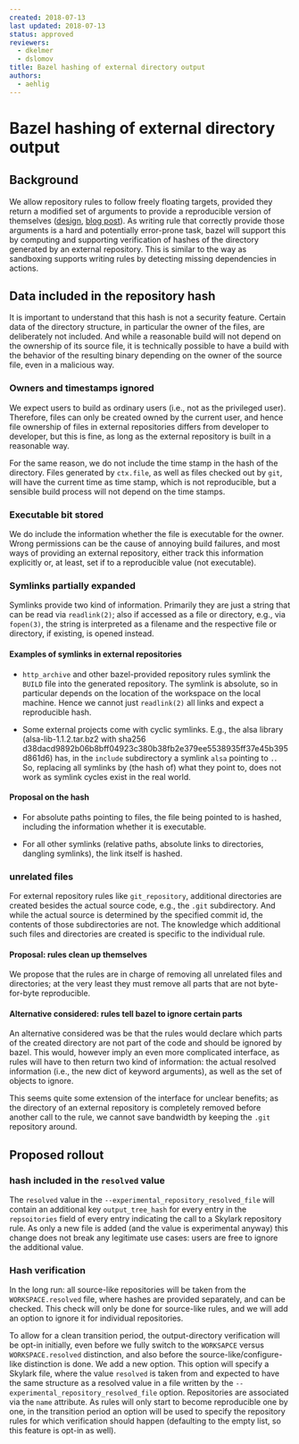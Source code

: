 ```yaml
---
created: 2018-07-13
last updated: 2018-07-13
status: approved
reviewers:
  - dkelmer
  - dslomov
title: Bazel hashing of external directory output
authors:
  - aehlig
---
```


# Bazel hashing of external directory output

## Background

We allow repository rules to follow freely floating targets, provided
they return a modified set of arguments to provide a reproducible
version of themselves
([design](https://docs.google.com/document/d/1kVNXcw3nLlfFQRR_87SGOka9DJ8nnawlYHUIK4m3s0I/edit),
[blog post](https://blog.bazel.build/2018/07/09/bazel-sync-and-resolved-file.html)).
As writing rule that correctly provide those arguments is a hard and potentially
error-prone task, bazel will support this by computing and supporting
verification of hashes of the directory generated by an external repository.
This is similar to the way as sandboxing supports writing rules by detecting
missing dependencies in actions.


## Data included in the repository hash

It is important to understand that this hash is not a security feature. Certain
data of the directory structure, in particular the owner of the files, are
deliberately not included. And while a reasonable build will not depend on the
ownership of its source file, it is technically possible to have a build with
the behavior of the resulting binary depending on the owner of the source file,
even in a malicious way.


### Owners and timestamps ignored

We expect users to build as ordinary users (i.e., not as the privileged user).
Therefore, files can only be created owned by the current user, and hence file
ownership of files in external repositories differs from developer to developer,
but this is fine, as long as the external repository is built in a reasonable
way.

For the same reason, we do not include the time stamp in the hash of the
directory. Files generated by `ctx.file`, as well as files checked out by
`git`, will have the current time as time stamp, which is not reproducible,
but a sensible build process will not depend on the time stamps.


### Executable bit stored

We do include the information whether the file is executable for the owner.
Wrong permissions can be the cause of annoying build failures, and most ways
of providing an external repository, either track this information explicitly
or, at least, set if to a reproducible value (not executable).


### Symlinks partially expanded

Symlinks provide two kind of information. Primarily they are just a
string that can be read via `readlink(2)`; also if accessed as a
file or directory, e.g., via `fopen(3)`, the string is interpreted as
a filename and the respective file or directory, if existing, is
opened instead.


#### Examples of symlinks in external repositories

-   `http_archive` and other bazel-provided repository rules symlink the `BUILD`
    file into the generated repository.
    The symlink is absolute, so in particular depends on the location of the
    workspace on the local machine. Hence we cannot just `readlink(2)` all
    links and expect a reproducible hash.

-   Some external projects come with cyclic symlinks. E.g., the alsa library
    (alsa-lib-1.1.2.tar.bz2 with sha256
     d38dacd9892b06b8bff04923c380b38fb2e379ee5538935ff37e45b395d861d6)
    has, in the `include` subdirectory a symlink `alsa` pointing to `.`.
    So, replacing all symlinks by (the hash of) what they point to, does not
    work as symlink cycles exist in the real world.


#### Proposal on the hash

-   For absolute paths pointing to files, the file being pointed to is hashed,
    including the information whether it is executable.

-   For all other symlinks (relative paths, absolute links to directories,
    dangling symlinks), the link itself is hashed.


### unrelated files

For external repository rules like `git_repository`, additional directories
are created besides the actual source code, e.g., the `.git` subdirectory.
And while the actual source is determined by the specified commit id,
the contents of those subdirectories are not. The knowledge which additional
such files and directories are created is specific to the individual rule.

#### Proposal: rules clean up themselves

We propose that the rules are in charge of removing all unrelated files
and directories; at the very least they must remove all parts that
are not byte-for-byte reproducible.

#### Alternative considered: rules tell bazel to ignore certain parts

An alternative considered was be that the rules would declare which parts of
the created directory are not part of the code and should be ignored by bazel.
This would, however imply an even more complicated interface, as rules will
have to then return two kind of information: the actual resolved information
(i.e., the new dict of keyword arguments), as well as the set of objects
to ignore.

This seems quite some extension of the interface for unclear benefits;
as the directory of an external repository is completely removed
before another call to the rule, we cannot save bandwidth by keeping
the `.git` repository around.

## Proposed rollout

### hash included in the `resolved` value

The `resolved` value in the `--experimental_repository_resolved_file` will
contain an additional key `output_tree_hash` for every entry in the
`repsoitories` field of every entry indicating the call to a Skylark
repository rule. As only a new file is added (and the value is experimental
anyway) this change does not break any legitimate use cases: users are free
to ignore the additional value.

### Hash verification

In the long run: all source-like repositories will be taken from the
`WORKSPACE.resolved` file, where hashes are provided separately, and can be
checked. This check will only be done for source-like rules, and we will add
an option to ignore it for individual repositories.

To allow for a clean transition period, the output-directory verification will
be opt-in initially, even before we fully switch to the `WORKSAPCE` versus
`WORKSPACE.resolved` distinction, and also before the source-like/configure-like
distinction is done. We add a new option. This option will
specify a Skylark file, where the value `resolved` is taken from and expected
to have the same structure as a resolved value in  a file written by the
`--experimental_repository_resolved_file` option. Repositories are associated
via the `name` attribute. As rules will only start to become reproducible
one by one, in the transition period an option will be used to specify the
repository rules for which verification should happen (defaulting to the
empty list, so this feature is opt-in as well).
